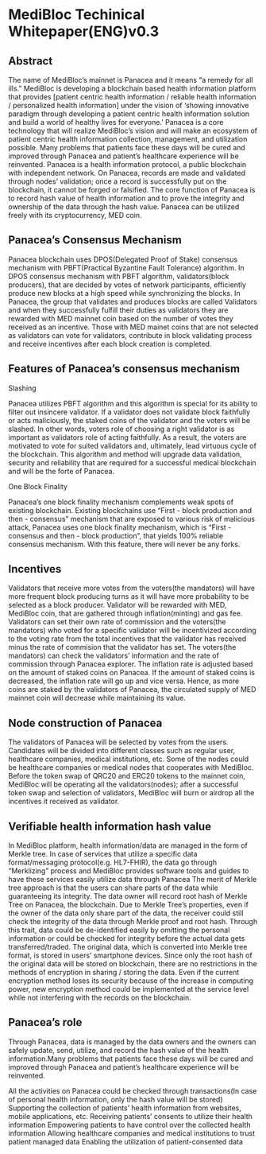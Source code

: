 # MediBloc Techinical Whitepaper(ENG)v0.3

## Abstract 
The name of MediBloc’s mainnet is Panacea and it means “a remedy for all ills.” MediBloc is developing a blockchain based health information platform that provides [patient centric health information / reliable health information / personalized health information] under the vision of ‘showing innovative paradigm through developing a patient centric health information solution and build a world of healthy lives for everyone.’ Panacea is a core technology that will realize MediBloc’s vision and will make an ecosystem of patient centric health information collection, management, and utilization possible. Many problems that patients face these days will be cured and improved through Panacea and patient’s healthcare experience will be reinvented. Panacea is a health information protocol, a public blockchain with independent network. On Panacea, records are made and validated through nodes’ validation; once a record is successfully put on the blockchain, it cannot be forged or falsified. The core function of Panacea is to record hash value of health information and to prove the integrity and ownership of the data through the hash value. Panacea can be utilized freely with its cryptocurrency, MED coin. 

## Panacea’s Consensus Mechanism
Panacea blockchain uses DPOS(Delegated Proof of Stake) consensus mechanism with PBFT(Practical Byzantine Fault Tolerance) algorithm. In DPOS consensus mechanism with PBFT algorithm, validators(block producers), that are decided by votes of network participants, efficiently produce new blocks at a high speed while synchronizing the blocks. In Panacea, the group that validates and produces blocks are called Validators and when they successfully fulfill their duties as validators they are rewarded with MED mainnet coin based on the number of votes they received as an incentive. Those with MED mainet coins that are not selected as validators can vote for validators, contribute in block validating process and receive incentives after each block creation is completed. 

## Features of Panacea’s consensus mechanism
Slashing

Panacea utilizes PBFT algorithm and this algorithm is special for its ability to filter out insincere validator. If a validator does not validate block faithfully or acts maliciously, the staked coins of the validator and the voters will be slashed. In other words, voters role of choosing a right validator is as important as validators role of acting faithfully. As a result, the voters are motivated to vote for suited validators and, ultimately, lead virtuous cycle of the blockchain. This algorithm and method will upgrade data validation, security and reliability that are required for a successful medical blockchain and will be the forte of Panacea.

One Block Finality

Panacea’s one block finality mechanism complements weak spots of existing blockchain. Existing blockchains use “First - block production and then - consensus” mechanism that are exposed to various risk of malicious attack, Panacea uses one block finality mechanism, which is “First - consensus and then - block production”, that yields 100% reliable consensus mechanism. With this feature, there will never be any forks. 

## Incentives
Validators that receive more votes from the voters(the mandators) will have more frequent block producing turns as it will have more probability to be selected as a block producer. Validator will be rewarded with MED, MediBloc coin, that are gathered through inflation(minting) and gas fee. Validators can set their own rate of commission and the voters(the mandators) who voted for a specific validator will be incentivized according to the voting rate from the total incentives that the validator has received minus the rate of commision that the validator has set. The voters(the mandators) can check the validators’ information and the rate of commission through Panacea explorer. The inflation rate is adjusted based on the amount of staked coins on Panacea. If the amount of staked coins is decreased, the inflation rate will go up and vice versa. Hence, as more coins are staked by the validators of Panacea, the circulated supply of MED mainnet coin will decrease while maintaining its value. 

## Node construction of Panacea
The validators of Panacea will be selected by votes from the users. Candidates will be divided into different classes such as regular user, healthcare companies, medical institutions, etc. Some of the nodes could be healthcare companies or medical nodes that cooperates with MediBloc. Before the token swap of QRC20 and ERC20 tokens to the mainnet coin, MediBloc will be operating all the validators(nodes); after a successful token swap and selection of validators, MediBloc will burn or airdrop all the incentives it received as validator. 

## Verifiable health information hash value
In MediBloc platform, health information/data are managed in the form of Merkle tree. In case of services that utilize  a specific data format/messaging protocol(e.g. HL7-FHIR), the data go through “Merklizing” process and MediBloc provides software tools and guides to have these services easily utilize data through Panacea The merit of Merkle tree approach is that the users can share parts of the data while guaranteeing its integrity. The data owner will record root hash of Merkle Tree on Panacea, the blockchain. Due to Merkle Tree’s properties, even if the owner of the data only share part of the data, the receiver could still check the integrity of the data through Merkle proof and root hash.  Through this trait, data could be de-identified easily by omitting the personal information or could be checked for integrity before the actual data gets transferred/traded. The original data, which is converted into Merkle tree format, is stored in users’ smartphone devices. Since only the root hash of the original data will be stored on blockchain, there are no restrictions in the methods of encryption in sharing / storing the data. Even if the current encryption method loses its security because of the increase in computing power, new encryption method could be implemented at the service level  while not interfering with the records on the blockchain. 

## Panacea’s role
Through Panacea, data is managed by the data owners and the owners can safely update, send, utilize, and record the hash value of the health information.Many problems that patients face these days will be cured and improved through Panacea and patient’s healthcare experience will be reinvented. 

All the activities on Panacea could be checked through transactions(In case of personal health information, only the hash value will be stored)
Supporting the collection of patients’ health information from websites, mobile applications, etc. 
Receiving patients’ consents to utilize their health information
Empowering patients to have control over the collected health information
Allowing healthcare companies and medical institutions to trust patient managed data
Enabling the utilization of patient-consented data
